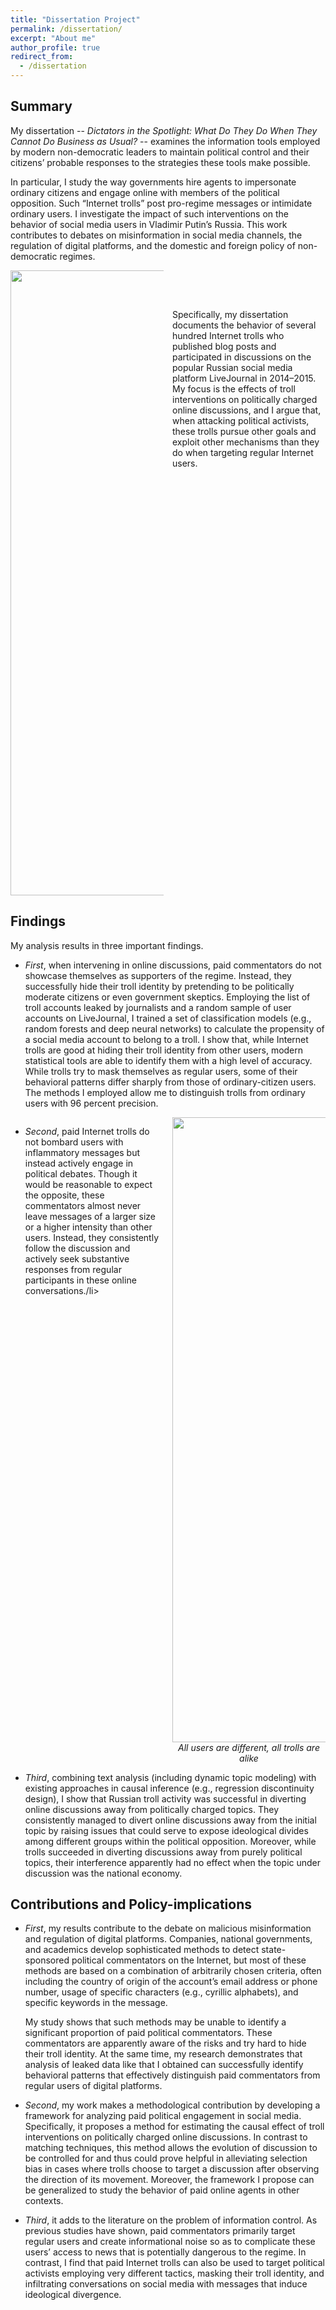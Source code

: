 ```yaml
---
title: "Dissertation Project"
permalink: /dissertation/
excerpt: "About me"
author_profile: true
redirect_from: 
  - /dissertation
---
```


<style>
  .col2 {
    columns: 2 200px;         /* number of columns and width in pixels*/
    -webkit-columns: 2 200px; /* chrome, safari */
    -moz-columns: 2 200px;    /* firefox */
  }
  .col3 {
    columns: 3 100px;
    -webkit-columns: 3 100px;
    -moz-columns: 3 100px;
  }
</style>

## Summary

My dissertation -- *Dictators in the Spotlight: What Do They Do When They Cannot Do Business as Usual?* -- examines the information tools employed by modern non-democratic leaders to maintain political control and their citizens’ probable responses to the strategies these tools make possible.
  
In particular, I study the way governments hire agents to impersonate ordinary citizens and engage online with members of the political opposition. Such “Internet trolls” post pro-regime messages or intimidate ordinary users. I investigate the impact of such interventions on the behavior of social media users in Vladimir Putin’s Russia. This work contributes to debates on misinformation in social media channels, the regulation of digital platforms, and the domestic and foreign policy of non-democratic regimes. 

<div class="col2">


<center>

<img src="https://AntonSobolev.github.io/files/figs/1-Posts-Time-Overlap-Trolls-VS-Random.png" height="1000">

 </center>

<p style="page-break-after: always;">&nbsp;</p>
<p style="page-break-before: always;">&nbsp;</p>

Specifically, my dissertation documents the behavior of several hundred Internet trolls who published blog posts and participated in discussions on the popular Russian social media platform LiveJournal in 2014–2015.  My focus is the effects of troll interventions on politically charged online discussions, and I argue that, when attacking political activists, these trolls pursue other goals and exploit other mechanisms than they do when targeting regular Internet users.

</div>






## Findings

My analysis results in three important findings.

* *First*, when intervening in online discussions, paid commentators do not showcase themselves as supporters of the regime.  Instead, they successfully hide their troll identity by pretending to be politically moderate citizens or even government skeptics.  Employing the list of troll accounts leaked by journalists and a random sample of user accounts on LiveJournal, I trained a set of classification models (e.g., random forests and deep neural networks) to calculate the propensity of a social media account to belong to a troll.  I show that, while Internet trolls are good at hiding their troll identity from other users, modern statistical tools are able to identify them with a high level of accuracy.  While trolls try to mask themselves as regular users, some of their behavioral patterns differ sharply from those of ordinary-citizen users.  The methods I employed allow me to distinguish trolls from ordinary users with 96 percent precision.

<div class="col2">

<ul>
  <li> <i>Second</i>, paid Internet trolls do not bombard users with inflammatory messages but instead actively engage in political debates.  Though it would be reasonable to expect the opposite, these commentators almost never leave messages of a larger size or a higher intensity than other users.  Instead, they consistently follow the discussion and actively seek substantive responses from regular participants in these online conversations./li>

</ul>


<p style="page-break-after: always;">&nbsp;</p>
<p style="page-break-before: always;">&nbsp;</p>
<center>

<img src="https://AntonSobolev.github.io/files/figs/dissertation-PCA.png" height="1000">
<figcaption><i>All users are different, all trolls are alike</i></figcaption>
 </center>

</div>


* *Third*, combining text analysis (including dynamic topic modeling) with existing approaches in causal inference (e.g., regression discontinuity design), I show that Russian troll activity was successful in diverting online discussions away from politically charged topics. They consistently managed to divert online discussions away from the initial topic by raising issues that could serve to expose ideological divides among different groups within the political opposition.  Moreover, while trolls succeeded in diverting discussions away from purely political topics, their interference apparently had no effect when the topic under discussion was the national economy.

## Contributions and Policy-implications

- *First*, my results contribute to the debate on malicious misinformation and regulation of digital platforms. Companies, national governments, and academics develop sophisticated methods to detect state-sponsored political commentators on the Internet, but most of these methods are based on a combination of arbitrarily chosen criteria, often including the country of origin of the account’s email address or phone number, usage of specific characters (e.g., cyrillic alphabets), and specific keywords in the message.  

  My study shows that such methods may be unable to identify a significant proportion of paid political commentators.  These commentators are apparently aware of the risks and try hard to hide their troll identity.  At the same time, my research demonstrates that analysis of leaked data like that I obtained can successfully identify behavioral patterns that effectively distinguish paid commentators from regular users of digital platforms.

- *Second*, my work makes a methodological contribution by developing a framework for analyzing paid political engagement in social media.  Specifically, it proposes a method for estimating the causal effect of troll interventions on politically charged online discussions. In contrast to matching techniques, this method allows the evolution of discussion to be controlled for and thus could prove helpful in alleviating selection bias in cases where trolls choose to target a discussion after observing the direction of its movement.  Moreover, the framework I propose can be generalized to study the behavior of paid online agents in other contexts.

- *Third*, it adds to the literature on the problem of information control.  As previous studies have shown, paid commentators primarily target regular users and create informational noise so as to complicate these users’ access to news that is potentially dangerous to the regime. In contrast, I find that paid Internet trolls can also be used to target political activists employing very different tactics, masking their troll identity, and infiltrating conversations on social media with messages that induce ideological divergence.

